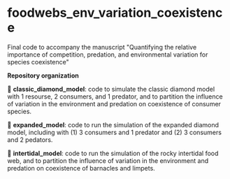 # foodwebs_env_variation_coexistence
Final code to accompany the manuscript "Quantifying the relative importance of competition, predation, and environmental variation for species coexistence"

**Repository organization**

:file_folder: **classic_diamond_model**: code to simulate the classic diamond model with 1 resourse, 2 consumers, and 1 predator, and to partition the influence of variation in the environment and predation on coexistence of consumer species.

:file_folder: **expanded_model**: code to run the simulation of the expanded diamond model, including with (1) 3 consumers and 1 predator and (2) 3 consumers and 2 pedators.

:file_folder: **intertidal_model**: code to run the simulation of the rocky intertidal food web, and to partition the influence of variation in the environment and predation on coexistence of barnacles and limpets.